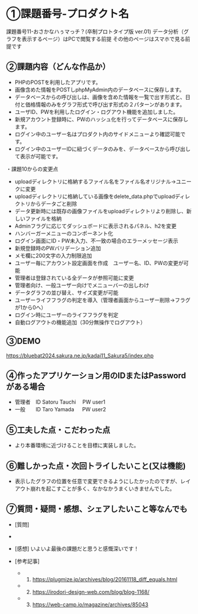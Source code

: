 # ①課題番号-プロダクト名

課題番号11-おさかなハぅマっチ？(卒制プロトタイプ版 ver.01)
データ分析（グラフを表示するページ）はPCで閲覧する前提
その他のページはスマホで見る前提です

## ②課題内容（どんな作品か）

- PHPのPOSTを利用したアプリです。
- 画像含めた情報をPOSTしphpMyAdmin内のデータベースに保存します。
- データベースからの呼び出しは、画像を含めた情報を一覧で出す形式と、日付と価格情報のみをグラフ形式で呼び出す形式の２パターンがあります。
- ユーザID、PWを利用したログイン・ログアウト機能を追加しました。
- 新規アカウント登録時に、PWのハッシュ化を行ってデータベースに保存します。
- ログイン中のユーザー名はプロダクト内のサイドメニューより確認可能です。
- ログイン中のユーザーIDに紐づくデータのみを、データベースから呼び出して表示が可能です。

・課題10からの変更点

- uploadディレクトリに格納するファイル名をファイル名オリジナル→ユニークに変更
- uploadディレクトリに格納している画像をdelete_data.phpでuploadディレクトリからデータごと削除
- データ更新時には既存の画像ファイルをuploadディレクトリより削除し、新しいファイルを格納
- Adminフラグに応じてダッシュボードに表示されるパネル、h2を変更
- ハンバーガーメニューのコンポーネント化
- ログイン画面にID・PW未入力、不一致の場合のエラーメッセージ表示
- 新規登録時のPWバリデーション追加
- メモ欄に200文字の入力制限追加
- ユーザー毎にアカウント設定画面を作成　ユーザー名、ID、PWの変更が可能
- 管理者は登録されている全データが参照可能に変更
- 管理者向け、一般ユーザー向けでメニューバーの出しわけ
- データグラフの並び替え、サイズ変更が可能
- ユーザーライフフラグの判定を導入（管理者画面からユーザー削除→フラグが1から0へ）
- ログイン時にユーザーのライフフラグを判定
- 自動ログアウトの機能追加（30分無操作でログアウト）


## ③DEMO

https://bluebat2024.sakura.ne.jp/kadai11_Sakura5/index.php

## ④作ったアプリケーション用のIDまたはPasswordがある場合

- 管理者　ID Satoru Tauchi 　PW user1
- 一般　　ID Taro Yamada 　  PW user2

## ⑤工夫した点・こだわった点

- より本番環境に近づけることを目標に実装しました。

## ⑥難しかった点・次回トライしたいこと(又は機能)
- 表示したグラフの位置を任意で変更できるようにしたかったのですが、レイアウト崩れを起こすことが多く、なかなかうまくいきませんでした。

## ⑦質問・疑問・感想、シェアしたいこと等なんでも

- [質問]
- 

- [感想]
いよいよ最後の課題だと思うと感慨深いです！

- [参考記事]
  - 1. https://plugmize.jp/archives/blog/20161118_diff_equals.html
  - 2. https://irodori-design-web.com/blog/blog-1168/
  - 3. https://web-camp.io/magazine/archives/85043
  
